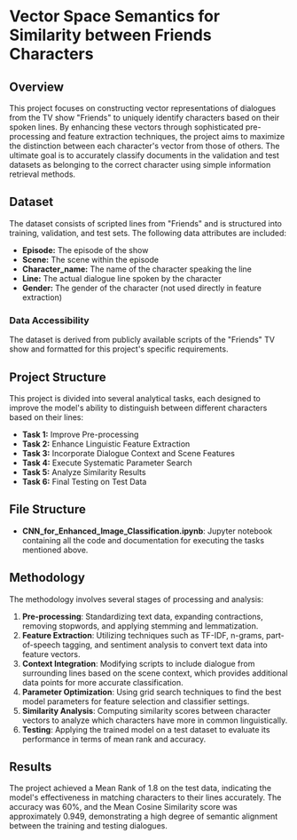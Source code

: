 # Vector Space Semantics for Similarity between Friends Characters

## Overview
This project focuses on constructing vector representations of dialogues from the TV show "Friends" to uniquely identify characters based on their spoken lines. By enhancing these vectors through sophisticated pre-processing and feature extraction techniques, the project aims to maximize the distinction between each character's vector from those of others. The ultimate goal is to accurately classify documents in the validation and test datasets as belonging to the correct character using simple information retrieval methods.

## Dataset
The dataset consists of scripted lines from "Friends" and is structured into training, validation, and test sets. The following data attributes are included:
- **Episode:** The episode of the show
- **Scene:** The scene within the episode
- **Character_name:** The name of the character speaking the line
- **Line:** The actual dialogue line spoken by the character
- **Gender:** The gender of the character (not used directly in feature extraction)

### Data Accessibility
The dataset is derived from publicly available scripts of the "Friends" TV show and formatted for this project's specific requirements.

## Project Structure
This project is divided into several analytical tasks, each designed to improve the model's ability to distinguish between different characters based on their lines:
- **Task 1:** Improve Pre-processing
- **Task 2:** Enhance Linguistic Feature Extraction
- **Task 3:** Incorporate Dialogue Context and Scene Features
- **Task 4:** Execute Systematic Parameter Search
- **Task 5:** Analyze Similarity Results
- **Task 6:** Final Testing on Test Data

## File Structure
- **CNN_for_Enhanced_Image_Classification.ipynb**: Jupyter notebook containing all the code and documentation for executing the tasks mentioned above.

## Methodology
The methodology involves several stages of processing and analysis:
1. **Pre-processing**: Standardizing text data, expanding contractions, removing stopwords, and applying stemming and lemmatization.
2. **Feature Extraction**: Utilizing techniques such as TF-IDF, n-grams, part-of-speech tagging, and sentiment analysis to convert text data into feature vectors.
3. **Context Integration**: Modifying scripts to include dialogue from surrounding lines based on the scene context, which provides additional data points for more accurate classification.
4. **Parameter Optimization**: Using grid search techniques to find the best model parameters for feature selection and classifier settings.
5. **Similarity Analysis**: Computing similarity scores between character vectors to analyze which characters have more in common linguistically.
6. **Testing**: Applying the trained model on a test dataset to evaluate its performance in terms of mean rank and accuracy.

## Results
The project achieved a Mean Rank of 1.8 on the test data, indicating the model's effectiveness in matching characters to their lines accurately. The accuracy was 60%, and the Mean Cosine Similarity score was approximately 0.949, demonstrating a high degree of semantic alignment between the training and testing dialogues.

